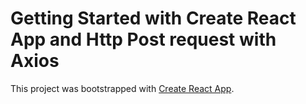 # Getting Started with Create React App and Http Post request with Axios

This project was bootstrapped with [Create React App](https://github.com/nileshgosavi17/react-axios-post).


